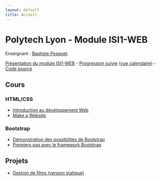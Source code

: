 ```yaml
---
layout: default
title: Accueil
---
```


# Polytech Lyon - Module ISI1-WEB

Enseignant : [Baptiste Pesquet](http://bpesquet.fr).

[Présentation du module ISI1-WEB](presentation) - [Progression suivie](https://trello.com/b/4x9QJruY/progression-isi1-web-isi2) ([vue calendaire](https://trello.com/b/4x9QJruY/progression-isi1-web-isi2/calendar/)) - [Code source](https://github.com/polytechlyon-isi1web)

## Cours

### HTML/CSS

* [Introduction au développement Web](http://slam5.lmdsio.fr/lessons/introduction-developpement-web)
* [Make a Website](https://www.codecademy.com/skills/make-a-website)

### Bootstrap

* [Démonstration des possibilités de Bootstrap](https://www.codecademy.com/en/skills/make-a-website/topics/bootstrap-components/bootstrap-intro)
* [Premiers pas avec le framework Bootstrap](http://prof.bpesquet.fr/tutoriel/premiers-pas-framework-bootstrap/)

## Projets

* [Gestion de films (version statique)](projects/mymovies-static)

